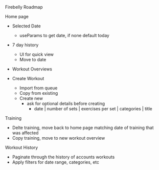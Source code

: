 Firebelly Roadmap


Home page
  - Selected Date
    - useParams to get date, if none default today

  - 7 day history
    - UI for quick view
    - Move to date

  - Workout Overviews

  - Create Workout
    - Import from queue
    - Copy from existing
    - Create new
      - ask for optional details before creating
        - date | number of sets | exercises per set | categories | title

Training
  - Delte training, move back to home page matching date of training that was affected
  - Copy training, move to new workout overview

Workout History
  - Paginate through the history of accounts workouts
  - Apply filters for date range, categories, etc